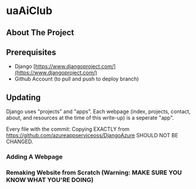 # uaAiClub

## About The Project

## Prerequisites 
- Django [https://www.djangoproject.com/](https://www.djangoproject.com/)
- Github Account (to pull and push to deploy branch) 

## Updating

Django uses "projects" and "apps".  Each webpage (index, projects, contact, about, and resources at the time of this write-up) is a seperate "app". 

Every file with the commit: 
	Copying EXACTLY from https://github.com/azureappserviceoss/DjangoAzure SHOULD NOT BE CHANGED.
  
### Adding A Webpage 
### Remaking Website from Scratch (Warning: MAKE SURE YOU KNOW WHAT YOU'RE DOING)
